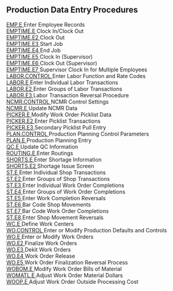 ## Production Data Entry Procedures

<PageHeader />

[ EMP.E ](EMP-E/README.md) Enter Employee Records   
[ EMPTIME.E ](EMPTIME-E/README.md) Clock In/Clock Out   
[ EMPTIME.E2 ](EMPTIME-E2/README.md) Clock Out   
[ EMPTIME.E3 ](EMPTIME-E3/README.md) Start Job   
[ EMPTIME.E4 ](EMPTIME-E4/README.md) End Job   
[ EMPTIME.E5 ](EMPTIME-E5/README.md) Clock In (Supervisor)   
[ EMPTIME.E6 ](EMPTIME-E6/README.md) Clock Out (Supervisor)   
[ EMPTIME.E7 ](EMPTIME-E7/README.md) Supervisor Clock In for Multiple Employees   
[ LABOR.CONTROL ](LABOR-CONTROL/README.md) Enter Labor Function and Rate Codes   
[ LABOR.E ](LABOR-E/README.md) Enter Individual Labor Transactions   
[ LABOR.E2 ](LABOR-E2/README.md) Enter Groups of Labor Transactions   
[ LABOR.E3 ](LABOR-E3/README.md) Labor Transaction Reversal Procedure   
[ NCMR.CONTROL ](NCMR-CONTROL/README.md) NCMR Control Settings   
[ NCMR.E ](NCMR-E/README.md) Update NCMR Data   
[ PICKER.E ](PICKER-E/README.md) Modify Work Order Picklist Data   
[ PICKER.E2 ](PICKER-E2/README.md) Enter Picklist Transactions   
[ PICKER.E3 ](PICKER-E3/README.md) Secondary Picklist Pull Entry   
[ PLAN.CONTROL ](PLAN-CONTROL/README.md) Production Planning Control Parameters   
[ PLAN.E ](PLAN-E/README.md) Production Planning Entry   
[ QC.E ](QC-E/README.md) Update QC Information   
[ ROUTING.E ](ROUTING-E/README.md) Enter Routings   
[ SHORTS.E ](SHORTS-E/README.md) Enter Shortage Information   
[ SHORTS.E2 ](SHORTS-E2/README.md) Shortage Issue Screen   
[ ST.E ](ST-E/README.md) Enter Individual Shop Transactions   
[ ST.E2 ](ST-E2/README.md) Enter Groups of Shop Transactions   
[ ST.E3 ](ST-E3/README.md) Enter Individual Work Order Completions   
[ ST.E4 ](ST-E4/README.md) Enter Groups of Work Order Completions   
[ ST.E5 ](ST-E5/README.md) Enter Work Completion Reversals   
[ ST.E6 ](ST-E6/README.md) Bar Code Shop Movements   
[ ST.E7 ](ST-E7/README.md) Bar Code Work Order Completions   
[ ST.E8 ](ST-E8/README.md) Enter Shop Movement Reversals   
[ WC.E ](WC-E/README.md) Define Work Centers   
[ WO.CONTROL ](WO-CONTROL/README.md) Enter or Modify Production Defaults and Controls   
[ WO.E ](WO-E/README.md) Enter or Modify Work Orders   
[ WO.E2 ](WO-E2/README.md) Finalize Work Orders   
[ WO.E3 ](WO-E3/README.md) Dekit Work Orders   
[ WO.E4 ](WO-E4/README.md) Work Order Release   
[ WO.E5 ](WO-E5/README.md) Work Order Finalization Reversal Process   
[ WOBOM.E ](WOBOM-E/README.md) Modify Work Order Bills of Material   
[ WOMATL.E ](WOMATL-E/README.md) Adjust Work Order Material Dollars   
[ WOOP.E ](WOOP-E/README.md) Adjust Work Order Outside Processing Cost   
  
<badge text= "Version 8.10.57" vertical="middle" />

<PageFooter />